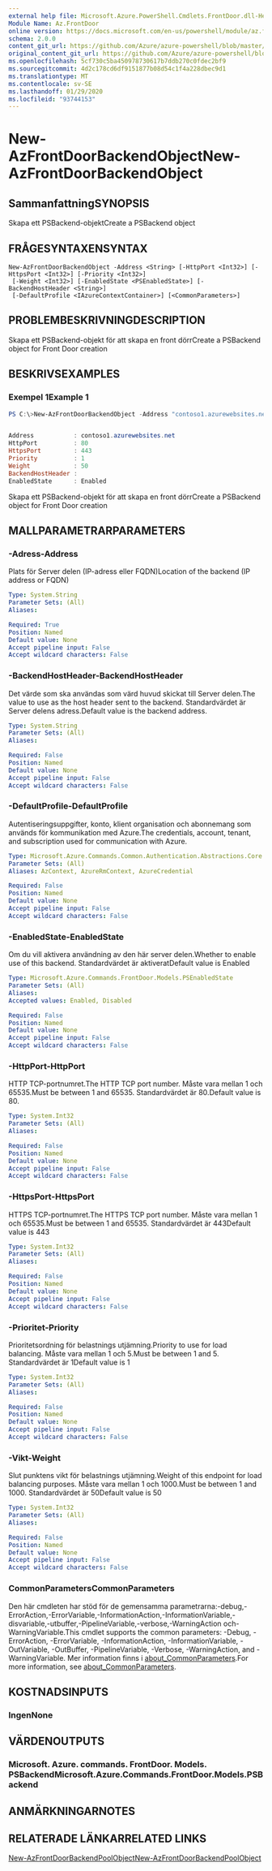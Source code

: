 ```yaml
---
external help file: Microsoft.Azure.PowerShell.Cmdlets.FrontDoor.dll-Help.xml
Module Name: Az.FrontDoor
online version: https://docs.microsoft.com/en-us/powershell/module/az.frontdoor/new-azfrontdoorbackendobject
schema: 2.0.0
content_git_url: https://github.com/Azure/azure-powershell/blob/master/src/FrontDoor/FrontDoor/help/New-AzFrontDoorBackendObject.md
original_content_git_url: https://github.com/Azure/azure-powershell/blob/master/src/FrontDoor/FrontDoor/help/New-AzFrontDoorBackendObject.md
ms.openlocfilehash: 5cf730c5ba450978730617b7ddb270c0fdec2bf9
ms.sourcegitcommit: 4d2c178cd6df9151877b08d54c1f4a228dbec9d1
ms.translationtype: MT
ms.contentlocale: sv-SE
ms.lasthandoff: 01/29/2020
ms.locfileid: "93744153"
---
```

# <span data-ttu-id="cbb72-101">New-AzFrontDoorBackendObject</span><span class="sxs-lookup"><span data-stu-id="cbb72-101">New-AzFrontDoorBackendObject</span></span>

## <span data-ttu-id="cbb72-102">Sammanfattning</span><span class="sxs-lookup"><span data-stu-id="cbb72-102">SYNOPSIS</span></span>
<span data-ttu-id="cbb72-103">Skapa ett PSBackend-objekt</span><span class="sxs-lookup"><span data-stu-id="cbb72-103">Create a PSBackend object</span></span>

## <span data-ttu-id="cbb72-104">FRÅGESYNTAXEN</span><span class="sxs-lookup"><span data-stu-id="cbb72-104">SYNTAX</span></span>

```
New-AzFrontDoorBackendObject -Address <String> [-HttpPort <Int32>] [-HttpsPort <Int32>] [-Priority <Int32>]
 [-Weight <Int32>] [-EnabledState <PSEnabledState>] [-BackendHostHeader <String>]
 [-DefaultProfile <IAzureContextContainer>] [<CommonParameters>]
```

## <span data-ttu-id="cbb72-105">PROBLEMBESKRIVNING</span><span class="sxs-lookup"><span data-stu-id="cbb72-105">DESCRIPTION</span></span>
<span data-ttu-id="cbb72-106">Skapa ett PSBackend-objekt för att skapa en front dörr</span><span class="sxs-lookup"><span data-stu-id="cbb72-106">Create a PSBackend object for Front Door creation</span></span>

## <span data-ttu-id="cbb72-107">BESKRIVS</span><span class="sxs-lookup"><span data-stu-id="cbb72-107">EXAMPLES</span></span>

### <span data-ttu-id="cbb72-108">Exempel 1</span><span class="sxs-lookup"><span data-stu-id="cbb72-108">Example 1</span></span>
```powershell
PS C:\>New-AzFrontDoorBackendObject -Address "contoso1.azurewebsites.net"


Address           : contoso1.azurewebsites.net
HttpPort          : 80
HttpsPort         : 443
Priority          : 1
Weight            : 50
BackendHostHeader :
EnabledState      : Enabled
```

<span data-ttu-id="cbb72-109">Skapa ett PSBackend-objekt för att skapa en front dörr</span><span class="sxs-lookup"><span data-stu-id="cbb72-109">Create a PSBackend object for Front Door creation</span></span>

## <span data-ttu-id="cbb72-110">MALLPARAMETRAR</span><span class="sxs-lookup"><span data-stu-id="cbb72-110">PARAMETERS</span></span>

### <span data-ttu-id="cbb72-111">-Adress</span><span class="sxs-lookup"><span data-stu-id="cbb72-111">-Address</span></span>
<span data-ttu-id="cbb72-112">Plats för Server delen (IP-adress eller FQDN)</span><span class="sxs-lookup"><span data-stu-id="cbb72-112">Location of the backend (IP address or FQDN)</span></span>

```yaml
Type: System.String
Parameter Sets: (All)
Aliases:

Required: True
Position: Named
Default value: None
Accept pipeline input: False
Accept wildcard characters: False
```

### <span data-ttu-id="cbb72-113">-BackendHostHeader</span><span class="sxs-lookup"><span data-stu-id="cbb72-113">-BackendHostHeader</span></span>
<span data-ttu-id="cbb72-114">Det värde som ska användas som värd huvud skickat till Server delen.</span><span class="sxs-lookup"><span data-stu-id="cbb72-114">The value to use as the host header sent to the backend.</span></span> <span data-ttu-id="cbb72-115">Standardvärdet är Server delens adress.</span><span class="sxs-lookup"><span data-stu-id="cbb72-115">Default value is the backend address.</span></span>

```yaml
Type: System.String
Parameter Sets: (All)
Aliases:

Required: False
Position: Named
Default value: None
Accept pipeline input: False
Accept wildcard characters: False
```

### <span data-ttu-id="cbb72-116">-DefaultProfile</span><span class="sxs-lookup"><span data-stu-id="cbb72-116">-DefaultProfile</span></span>
<span data-ttu-id="cbb72-117">Autentiseringsuppgifter, konto, klient organisation och abonnemang som används för kommunikation med Azure.</span><span class="sxs-lookup"><span data-stu-id="cbb72-117">The credentials, account, tenant, and subscription used for communication with Azure.</span></span>

```yaml
Type: Microsoft.Azure.Commands.Common.Authentication.Abstractions.Core.IAzureContextContainer
Parameter Sets: (All)
Aliases: AzContext, AzureRmContext, AzureCredential

Required: False
Position: Named
Default value: None
Accept pipeline input: False
Accept wildcard characters: False
```

### <span data-ttu-id="cbb72-118">-EnabledState</span><span class="sxs-lookup"><span data-stu-id="cbb72-118">-EnabledState</span></span>
<span data-ttu-id="cbb72-119">Om du vill aktivera användning av den här server delen.</span><span class="sxs-lookup"><span data-stu-id="cbb72-119">Whether to enable use of this backend.</span></span> <span data-ttu-id="cbb72-120">Standardvärdet är aktiverat</span><span class="sxs-lookup"><span data-stu-id="cbb72-120">Default value is Enabled</span></span>

```yaml
Type: Microsoft.Azure.Commands.FrontDoor.Models.PSEnabledState
Parameter Sets: (All)
Aliases:
Accepted values: Enabled, Disabled

Required: False
Position: Named
Default value: None
Accept pipeline input: False
Accept wildcard characters: False
```

### <span data-ttu-id="cbb72-121">-HttpPort</span><span class="sxs-lookup"><span data-stu-id="cbb72-121">-HttpPort</span></span>
<span data-ttu-id="cbb72-122">HTTP TCP-portnumret.</span><span class="sxs-lookup"><span data-stu-id="cbb72-122">The HTTP TCP port number.</span></span>
<span data-ttu-id="cbb72-123">Måste vara mellan 1 och 65535.</span><span class="sxs-lookup"><span data-stu-id="cbb72-123">Must be between 1 and 65535.</span></span>
<span data-ttu-id="cbb72-124">Standardvärdet är 80.</span><span class="sxs-lookup"><span data-stu-id="cbb72-124">Default value is 80.</span></span>

```yaml
Type: System.Int32
Parameter Sets: (All)
Aliases:

Required: False
Position: Named
Default value: None
Accept pipeline input: False
Accept wildcard characters: False
```

### <span data-ttu-id="cbb72-125">-HttpsPort</span><span class="sxs-lookup"><span data-stu-id="cbb72-125">-HttpsPort</span></span>
<span data-ttu-id="cbb72-126">HTTPS TCP-portnumret.</span><span class="sxs-lookup"><span data-stu-id="cbb72-126">The HTTPS TCP port number.</span></span>
<span data-ttu-id="cbb72-127">Måste vara mellan 1 och 65535.</span><span class="sxs-lookup"><span data-stu-id="cbb72-127">Must be between 1 and 65535.</span></span>
<span data-ttu-id="cbb72-128">Standardvärdet är 443</span><span class="sxs-lookup"><span data-stu-id="cbb72-128">Default value is 443</span></span>

```yaml
Type: System.Int32
Parameter Sets: (All)
Aliases:

Required: False
Position: Named
Default value: None
Accept pipeline input: False
Accept wildcard characters: False
```

### <span data-ttu-id="cbb72-129">-Prioritet</span><span class="sxs-lookup"><span data-stu-id="cbb72-129">-Priority</span></span>
<span data-ttu-id="cbb72-130">Prioritetsordning för belastnings utjämning.</span><span class="sxs-lookup"><span data-stu-id="cbb72-130">Priority to use for load balancing.</span></span>
<span data-ttu-id="cbb72-131">Måste vara mellan 1 och 5.</span><span class="sxs-lookup"><span data-stu-id="cbb72-131">Must be between 1 and 5.</span></span>
<span data-ttu-id="cbb72-132">Standardvärdet är 1</span><span class="sxs-lookup"><span data-stu-id="cbb72-132">Default value is 1</span></span>

```yaml
Type: System.Int32
Parameter Sets: (All)
Aliases:

Required: False
Position: Named
Default value: None
Accept pipeline input: False
Accept wildcard characters: False
```

### <span data-ttu-id="cbb72-133">-Vikt</span><span class="sxs-lookup"><span data-stu-id="cbb72-133">-Weight</span></span>
<span data-ttu-id="cbb72-134">Slut punktens vikt för belastnings utjämning.</span><span class="sxs-lookup"><span data-stu-id="cbb72-134">Weight of this endpoint for load balancing purposes.</span></span>
<span data-ttu-id="cbb72-135">Måste vara mellan 1 och 1000.</span><span class="sxs-lookup"><span data-stu-id="cbb72-135">Must be between 1 and 1000.</span></span>
<span data-ttu-id="cbb72-136">Standardvärdet är 50</span><span class="sxs-lookup"><span data-stu-id="cbb72-136">Default value is 50</span></span>

```yaml
Type: System.Int32
Parameter Sets: (All)
Aliases:

Required: False
Position: Named
Default value: None
Accept pipeline input: False
Accept wildcard characters: False
```

### <span data-ttu-id="cbb72-137">CommonParameters</span><span class="sxs-lookup"><span data-stu-id="cbb72-137">CommonParameters</span></span>
<span data-ttu-id="cbb72-138">Den här cmdleten har stöd för de gemensamma parametrarna:-debug,-ErrorAction,-ErrorVariable,-InformationAction,-InformationVariable,-disvariable,-utbuffer,-PipelineVariable,-verbose,-WarningAction och-WarningVariable.</span><span class="sxs-lookup"><span data-stu-id="cbb72-138">This cmdlet supports the common parameters: -Debug, -ErrorAction, -ErrorVariable, -InformationAction, -InformationVariable, -OutVariable, -OutBuffer, -PipelineVariable, -Verbose, -WarningAction, and -WarningVariable.</span></span> <span data-ttu-id="cbb72-139">Mer information finns i [about_CommonParameters](https://go.microsoft.com/fwlink/?LinkID=113216).</span><span class="sxs-lookup"><span data-stu-id="cbb72-139">For more information, see [about_CommonParameters](https://go.microsoft.com/fwlink/?LinkID=113216).</span></span>

## <span data-ttu-id="cbb72-140">KOSTNADS</span><span class="sxs-lookup"><span data-stu-id="cbb72-140">INPUTS</span></span>

### <span data-ttu-id="cbb72-141">Ingen</span><span class="sxs-lookup"><span data-stu-id="cbb72-141">None</span></span>

## <span data-ttu-id="cbb72-142">VÄRDEN</span><span class="sxs-lookup"><span data-stu-id="cbb72-142">OUTPUTS</span></span>

### <span data-ttu-id="cbb72-143">Microsoft. Azure. commands. FrontDoor. Models. PSBackend</span><span class="sxs-lookup"><span data-stu-id="cbb72-143">Microsoft.Azure.Commands.FrontDoor.Models.PSBackend</span></span>

## <span data-ttu-id="cbb72-144">ANMÄRKNINGAR</span><span class="sxs-lookup"><span data-stu-id="cbb72-144">NOTES</span></span>

## <span data-ttu-id="cbb72-145">RELATERADE LÄNKAR</span><span class="sxs-lookup"><span data-stu-id="cbb72-145">RELATED LINKS</span></span>

[<span data-ttu-id="cbb72-146">New-AzFrontDoorBackendPoolObject</span><span class="sxs-lookup"><span data-stu-id="cbb72-146">New-AzFrontDoorBackendPoolObject</span></span>](./New-AzFrontDoorBackendPoolObject.md)
